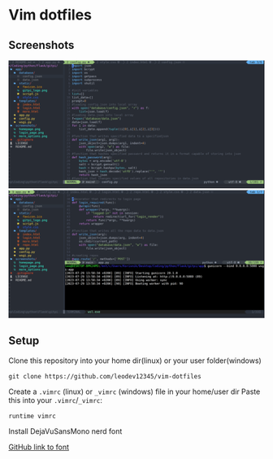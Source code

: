 # Vim dotfiles

## Screenshots
![Image 1](/screenshots/img1.png)
![Image 2](/screenshots/img2.png)

## Setup

Clone this repository into your home dir(linux) or your user folder(windows)
```
git clone https://github.com/leodev12345/vim-dotfiles
```

Create a `.vimrc` (linux) or `_vimrc` (windows) file in your home/user dir
Paste this into your `.vimrc`/`_vimrc`:
```
runtime vimrc
```

Install DejaVuSansMono nerd font

[GitHub link to font](https://github.com/ryanoasis/nerd-fonts/tree/master/patched-fonts/DejaVuSansMono)

